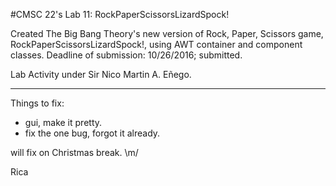 #CMSC 22's Lab 11: RockPaperScissorsLizardSpock!

Created The Big Bang Theory's new version of Rock, Paper, Scissors game, RockPaperScissorsLizardSpock!, using AWT container and component classes.
Deadline of submission: 10/26/2016; submitted. 

Lab Activity under Sir Nico Martin A. Eñego.

-----------------------------------------------------------------------------------------------------------------------------

Things to fix:

- gui, make it pretty.
- fix the one bug, forgot it already.

will fix on Christmas break. \m/


Rica
